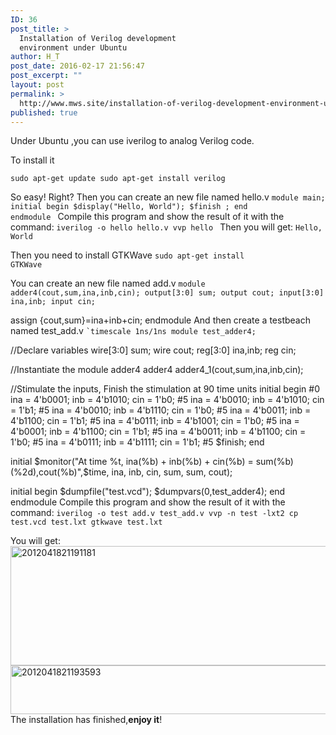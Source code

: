```yaml
---
ID: 36
post_title: >
  Installation of Verilog development
  environment under Ubuntu
author: H_T
post_date: 2016-02-17 21:56:47
post_excerpt: ""
layout: post
permalink: >
  http://www.mws.site/installation-of-verilog-development-environment-under-ubuntu/
published: true
---
```

Under Ubuntu ,you can use iverilog to analog Verilog code.

To install it

<code>sudo apt-get update
sudo apt-get install verilog
</code>

So easy! Right?
Then you can create an new file named hello.v
<code>module main;
initial
begin
$display("Hello, World");
$finish ;
end
endmodule
</code>
Compile this program and show the result of it with the command:
<code>iverilog -o hello hello.v
vvp hello
</code>
Then you will get:
<code>Hello, World
</code>

Then you need to install GTKWave
<code>sudo apt-get install GTKWave</code>

You can create an new file named add.v
<code>module adder4(cout,sum,ina,inb,cin);
output[3:0] sum;
output cout;
input[3:0] ina,inb;
input cin;</code>

assign {cout,sum}=ina+inb+cin;
endmodule
And then create a testbeach named test_add.v
<code>`timescale 1ns/1ns
module test_adder4;</code>

//Declare variables
wire[3:0] sum;
wire cout;
reg[3:0] ina,inb;
reg cin;

//Instantiate the module adder4
adder4 adder4_1(cout,sum,ina,inb,cin);

//Stimulate the inputs, Finish the stimulation at 90 time units
initial
begin
#0 ina = 4'b0001; inb = 4'b1010; cin = 1'b0;
#5 ina = 4'b0010; inb = 4'b1010; cin = 1'b1;
#5 ina = 4'b0010; inb = 4'b1110; cin = 1'b0;
#5 ina = 4'b0011; inb = 4'b1100; cin = 1'b1;
#5 ina = 4'b0111; inb = 4'b1001; cin = 1'b0;
#5 ina = 4'b0001; inb = 4'b1100; cin = 1'b1;
#5 ina = 4'b0011; inb = 4'b1100; cin = 1'b0;
#5 ina = 4'b0111; inb = 4'b1111; cin = 1'b1;
#5 $finish;
end

initial
$monitor("At time %t, ina(%b) + inb(%b) + cin(%b) = sum(%b)(%2d),cout(%b)",$time, ina, inb, cin, sum, sum, cout);

initial
begin
$dumpfile("test.vcd");
$dumpvars(0,test_adder4);
end
endmodule
Compile this program and show the result of it with the command:
<code>iverilog -o test add.v test_add.v
vvp -n test -lxt2
cp test.vcd test.lxt
gtkwave test.lxt</code>

You will get:
<img class="alignnone  wp-image-40" src="http://www.mws.site/wp-content/uploads/2016/02/2012041821191181-300x91.jpg" alt="2012041821191181" width="630" height="191" />
<img class="alignnone  wp-image-41" src="http://www.mws.site/wp-content/uploads/2016/02/2012041821193593-300x37.jpg" alt="2012041821193593" width="632" height="78" />
The installation has finished,<strong>enjoy it</strong>!
